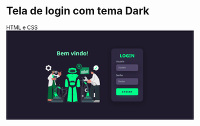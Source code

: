 # Tela de login com tema Dark
HTML e CSS
![imagem](./assets/img/Tela%20de%20login%20com%20tema%20Dark.png)
